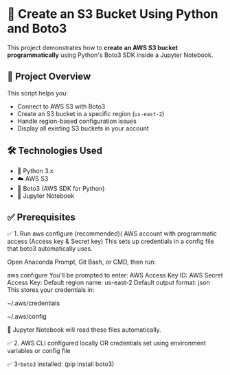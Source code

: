 # 🚀 Create an S3 Bucket Using Python and Boto3

This project demonstrates how to **create an AWS S3 bucket programmatically** using Python's Boto3 SDK inside a Jupyter Notebook.

## 📁 Project Overview

This script helps you:
- Connect to AWS S3 with Boto3
- Create an S3 bucket in a specific region (`us-east-2`)
- Handle region-based configuration issues
- Display all existing S3 buckets in your account

## 🛠️ Technologies Used

- 🐍 Python 3.x  
- ☁️ AWS S3  
- 🔧 Boto3 (AWS SDK for Python)  
- 📒 Jupyter Notebook

## ✅ Prerequisites

✅ 1. Run aws configure (recommended)( AWS account with programmatic access (Access key & Secret key)
This sets up credentials in a config file that boto3 automatically uses.

Open Anaconda Prompt, Git Bash, or CMD, then run:

aws configure
You'll be prompted to enter:
AWS Access Key ID:     <Your Access Key>
AWS Secret Access Key: <Your Secret Key>
Default region name:   us-east-2
Default output format: json
This stores your credentials in:

~/.aws/credentials

~/.aws/config

🧠 Jupyter Notebook will read these files automatically.

✅ 2. AWS CLI configured locally OR credentials set using environment variables or config file

✅ 3-`boto3` installed:
  (pip install boto3)
